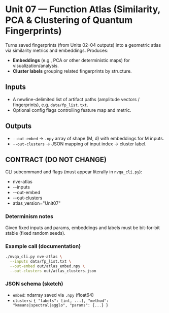 # Unit 07 — Function Atlas (Similarity, PCA & Clustering of Quantum Fingerprints)

Turns saved fingerprints (from Units 02–04 outputs) into a geometric atlas via similarity metrics and embeddings. Produces:
- **Embeddings** (e.g., PCA or other deterministic maps) for visualization/analysis.
- **Cluster labels** grouping related fingerprints by structure.

## Inputs
- A newline-delimited list of artifact paths (amplitude vectors / fingerprints), e.g. `data/fp_list.txt`.
- Optional config flags controlling feature map and metric.

## Outputs
- `--out-embed` → `.npy` array of shape (M, d) with embeddings for M inputs.
- `--out-clusters` → JSON mapping of input index → cluster label.

## CONTRACT (DO NOT CHANGE)
CLI subcommand and flags (must appear literally in `nvqa_cli.py`):
- nve-atlas
- --inputs
- --out-embed
- --out-clusters
- atlas_version="Unit07"

### Determinism notes
Given fixed inputs and params, embeddings and labels must be bit-for-bit stable (fixed random seeds).

### Example call (documentation)
```bash
./nvqa_cli.py nve-atlas \
  --inputs data/fp_list.txt \
  --out-embed out/atlas_embed.npy \
  --out-clusters out/atlas_clusters.json
```

### JSON schema (sketch)
- `embed`: ndarray saved via `.npy` (float64)
- `clusters`: `{ "labels": [int, ...], "method": "kmeans|spectral|agglo", "params": {...} }`

